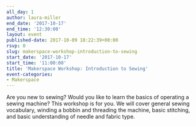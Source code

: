 ```yaml
---
all_day: 1
author: laura-miller
end_date: '2017-10-17'
end_time: '12:30:00'
layout: event
published-date: 2017-10-09 18:22:39+00:00
rsvp: 0
slug: makerspace-workshop-introduction-to-sewing
start_date: '2017-10-17'
start_time: '11:00:00'
title: 'Makerspace Workshop: Introduction to Sewing'
event-categories:
- Makerspace
---
```


Are you new to sewing? Would you like to learn the basics of operating a sewing machine? This workshop is for you. We will cover general sewing vocabulary, winding a bobbin and threading the machine, basic stitching, and basic understanding of needle and fabric type.
